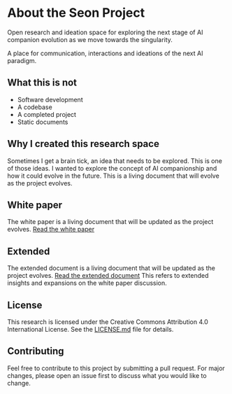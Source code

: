 # About the Seon Project
Open research and ideation space for exploring the next stage of AI companion evolution as we move towards the singularity. 

A place for communication, interactions and ideations of the next AI paradigm.

## What this is not
- Software development
- A codebase
- A completed project
- Static documents

## Why I created this research space
Sometimes I get a brain tick, an idea that needs to be explored. This is one of those ideas. I wanted to explore the concept of AI companionship and how it could evolve in the future. This is a living document that will evolve as the project evolves.

## White paper
The white paper is a living document that will be updated as the project evolves. [Read the white paper](Whitepaper.md)

## Extended
The extended document is a living document that will be updated as the project evolves. [Read the extended document](Extended/communication_interfacing.md)
This refers to extended insights and expansions on the white paper discussion.


## License

This research is licensed under the Creative Commons Attribution 4.0 International License. See the [LICENSE.md](LICENSE.md) file for details.

## Contributing
Feel free to contribute to this project by submitting a pull request. For major changes, please open an issue first to discuss what you would like to change.